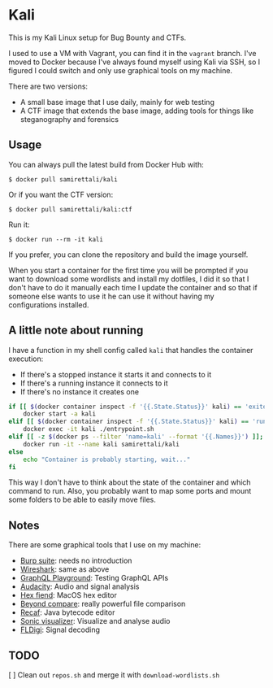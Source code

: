 # Kali
This is my Kali Linux setup for Bug Bounty and CTFs.

I used to use a VM with Vagrant, you can find it in the `vagrant` branch. I've moved to Docker because I've always found myself using Kali via SSH, so I figured I could switch and only use graphical tools on my machine.

There are two versions:
* A small base image that I use daily, mainly for web testing
* A CTF image that extends the base image, adding tools for things like steganography and forensics

## Usage
You can always pull the latest build from Docker Hub with:
```
$ docker pull samirettali/kali
```

Or if you want the CTF version:
```
$ docker pull samirettali/kali:ctf
```

Run it:
```
$ docker run --rm -it kali
```

If you prefer, you can clone the repository and build the image yourself.

When you start a container for the first time you will be prompted if you want to download some wordlists and install my dotfiles, I did it so that I don't have to do it manually each time I update the container and so that if someone else wants to use it he can use it without having my configurations installed.

## A little note about running
I have a function in my shell config called `kali` that handles the container execution:

* If there's a stopped instance it starts it and connects to it
* If there's a running instance it connects to it
* If there's no instance it creates one

```bash
if [[ $(docker container inspect -f '{{.State.Status}}' kali) == 'exited' ]]; then
    docker start -a kali
elif [[ $(docker container inspect -f '{{.State.Status}}' kali) == 'running' ]]; then
    docker exec -it kali ./entrypoint.sh
elif [[ -z $(docker ps --filter 'name=kali' --format '{{.Names}}') ]]; then
    docker run -it --name kali samirettali/kali
else
    echo "Container is probably starting, wait..."
fi
```

This way I don't have to think about the state of the container and which command to run.
Also, you probably want to map some ports and mount some folders to be able to easily move files.

## Notes

There are some graphical tools that I use on my machine:

* [Burp suite](https://portswigger.net/burp): needs no introduction
* [Wireshark](https://www.wireshark.org/): same as above
* [GraphQL Playground](https://github.com/graphql/graphql-playground): Testing
    GraphQL APIs
* [Audacity](https://www.audacityteam.org/): Audio and signal analysis
* [Hex fiend](https://ridiculousfish.com/hexfiend/): MacOS hex editor
* [Beyond compare](https://www.scootersoftware.com/): really powerful file
  comparison
* [Recaf](https://github.com/Col-E/Recaf): Java bytecode editor
* [Sonic visualizer](https://www.sonicvisualiser.org/): Visualize and analyse
    audio
* [FLDigi](http://www.w1hkj.com/): Signal decoding

## TODO
[ ] Clean out `repos.sh` and merge it with `download-wordlists.sh`

<!-- ## Online tool -->

<!-- ### Cryptography -->
<!-- * [Boxentrix](https://www.boxentriq.com/code-breaking) -->
<!-- * [Cipher tools](http://rumkin.com/tools/cipher) -->
<!-- * [Cryptii](https://cryptii.com) -->
<!-- * [Integer factorization](jjalpertron.com.ar/ECM.HTM) -->
<!-- * [dcode.fr](https://www.dcode.fr/tools-list) -->
<!-- * [factordb.com](http://factordb.com) -->

<!-- ### Execute code -->
<!-- * [tio.run](https://tio.run) -->
<!-- * [.NETFiddle](https://dotnetfiddle.net) -->

<!-- ### Cracking -->
<!-- * [Quipquip](https://quipqiup.com) -->
<!-- * [guballa](https://www.guballa.de/substitution-solver) -->

<!-- ### CTF related -->
<!-- * [CTF Search](https://ctf.courgettes.club) -->
<!-- * [IPPSEC](https://ippsec.rocks) -->

<!-- ### Misc -->
<!-- * [ShellStorm](http://shell-storm.org/shellcode) -->
<!-- * [Diffchecker](https://www.diffchecker.com/) -->
<!-- * [OCR](https://www.onlineocr.net/it/) -->
<!-- * [Related words](https://relatedwords.org/) -->

<!-- ### Resources: -->
<!-- * [GTFOBins](https://gtfobins.github.io/) -->
<!-- * [LOLBAS](https://lolbas-project.github.io/) -->
<!-- * [Identify a cipher](http://practicalcryptography.com/cryptanalysis/text-characterisation/identifying-unknown-ciphers/) -->
<!-- * [List of magic numbers](https://en.wikipedia.org/wiki/List_of_file_signatures) -->
<!-- * [Reverse shells cheatsheet](http://pentestmonkey.net/cheat-sheet/shells/reverse-shell-cheat-sheet) -->
<!-- * [System calls](http://shell-storm.org/shellcode/files/syscalls.html) -->

<!-- ### Steganography: -->
<!-- * [Unicode steganography ](https://www.irongeek.com/i.php?page=security/unicode-steganography-homoglyph-encoder) -->
<!-- * [Unicode zero-width steganography](https://330k.github.io/misc_tools/unicode_steganography.html) -->
<!-- * [Translate audio to raw image](https://rawpixels.net/) -->

<!-- ## Windows tools -->
<!-- These are the tools that I use on my Windows 10 VM (it's separate from this -->
<!-- project, it's just for having a reference) -->

<!-- ### Misc -->
<!-- * [7zip](https://www.7-zip.org/) -->
<!-- * [Chrome](https://www.google.com/intl/chrome/) -->
<!-- * [Cygwin](https://www.cygwin.com/) -->
<!-- * [Firefox](https://www.mozilla.org/firefox) -->
<!-- * [HxD](https://mh-nexus.de/en/hxd/) -->
<!-- * [OpenVPN](https://openvpn.net/) -->
<!-- * [VS Code](https://code.visualstudio.com/) -->
<!-- * [Visual Studio](https://visualstudio.microsoft.com/i) -->
<!-- * [hashcalc](https://www.slavasoft.com/hashcalc/) -->
<!-- * [putty](https://www.chiark.greenend.org.uk/~sgtatham/putty/latest.html) -->
<!-- * [Malzilla](http://malzilla.sourceforge.net/) -->
<!-- * [NBTExplorer](https://github.com/jaquadro/NBTExplorer) -->

<!-- ### Forensics -->
<!-- * [Regshot](https://sourceforge.net/projects/regshot/) -->

<!-- ### Process analysis -->
<!-- * [Procdump](https://docs.microsoft.com/en-us/sysinternals/downloads/procdump) -->
<!-- * [Process Monitor](https://docs.microsoft.com/en-us/sysinternals/downloads/procmon) -->
<!-- * [Process hacker](https://processhacker.sourceforge.io/) -->
<!-- * [nodeJS](https://nodejs.org/) -->
<!-- * [API monitor](https://www.rohitab.com/apimonitor) -->

<!-- ### Network -->
<!-- * [Burp suite](https://portswigger.net/burp) -->
<!-- * [Fiddler](https://www.telerik.com/fiddler) -->
<!-- * [Network monitor](https://www.microsoft.com/en-us/download/details.aspx?id=4865) -->
<!-- * [Wireshark](https://www.wireshark.org/) -->
<!-- * [DNS query sniffer](https://www.nirsoft.net/utils/dns_query_sniffer.html) -->
<!-- * [TCP log viewer](https://www.nirsoft.net/utils/tcp_log_view.html) -->

<!-- ### Reversing -->
<!-- * [Ghidra](https://ghidra-sre.org/) -->
<!-- * [IDA](https://www.hex-rays.com/products/ida/support/download_freeware.shtml) -->
<!-- * [PE-Bear](https://hshrzd.wordpress.com/pe-bear/) -->
<!-- * [PPEE (Professional PE explorer)](https://www.mzrst.com/) -->
<!-- * [dnSpy](https://github.com/0xd4d/dnSpy) -->
<!-- * [scdbg](http://sandsprite.com/blogs/index.php?uid=7&pid=152) -->
<!-- * [x64dbg](https://x64dbg.com/) -->
<!-- * [CMD watcher](https://www.kahusecurity.com/tools.html) -->
<!-- * [Dependency walker](http://www.dependencywalker.com/) -->
<!-- * [PEStudio](https://www.winitor.com/get.html) -->
<!-- * [Resource hacker](http://www.angusj.com/resourcehacker/) -->
<!-- * [BinText](https://www.aldeid.com/wiki/BinText) -->
<!-- * [SSView](https://www.mitec.cz/ssv.html) -->
<!-- * [CFF Explorer](https://ntcore.com/?page_id=388) -->
